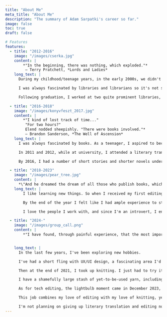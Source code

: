 ```yaml
---
title: "About Me"
meta_title: "About Me"
description: "The summary of Adam Sarpatki's career so far."
image: false
toc: true
draft: false

# Features
features:
  - title: "2012-2016"
    image: "/images/cserka.jpg"
    content: |
        *"In the beginning, there was nothing, which exploded."*  
         ― Terry Pratchett, *Lords and Ladies*
    long_text: |
      During my childhood/teenage years, in the early 2000s, we didn't have Internet at home, and even when we did get it, it was painfully slow. So when I found myself with too much time on my hands and none of my friends available, I usually went to the library.

      I was always fascinated by libraries and librarians so it's not surprising that I graduated from Eötvös Loránd University as a library and information scientist, which is a fancy way of saying: a librarian. I wanted to become this wise and awe-inspiring owl of a person with the universe at his fingertips.

      Following graduation, I worked at two quite prominent libraries, first as a cataloguing librarian, then as a reference librarian. And while I never became a wise and awe-inspiring owl, certainly not at 27 years of age, both were exciting opportunities, I met many great people, including one of my best friends. I also started contributing articles about speculative fiction to *SFmag*, an online magazine.

  - title: "2016-2018"
    image: "/images/konyvfeszt_2017.jpg"
    content: |
        *"I kind of lost track of time..."  
         "For two hours?"  
         Elend nodded sheepishly. "There were books involved."*  
         ― Brandon Sanderson, *The Well of Ascension*
    long_text: |
      I was always fascinated by books. As a teenager, I aspired to become a writer—we had a writing group in high school where we read and critiqued each other's work. That's when I first got interested in editing and translation, too. I attribute it all to Tamás Boldizsár Tóth, the Hungarian translator of the Harry Potter books. Between 1999 and 2008,  the series left a big impression on me, regardless of how the author's public perception changed since then.

      In 2011 and 2012, while at university, I attended a literary translator workshop where we each had the opportunity to work on texts both as translators and editors. At the end of the year, these texts  got published in two anthologies that I'm still immensely proud of—my first proper translations were two short stories by Sir Terry Pratchett.

      By 2016, I had a number of short stories and shorter novels under my belt, and I started working with a Hungarian publisher of science fiction and fantasy works—in my free time, of course, since by then I had a job at a well-known Hungarian publishing group. It was during this period that I learned how to effectively manage deadlines and establish healthy boundaries.

  - title: "2018-2023"
    image: "/images/pear_tree.jpg"
    content: |
      *\"And he dreamed the dream of all those who publish books, which was to have so much gold in your pockets that you would have to employ two people just to hold your trousers up.\"* ― Terry Pratchett, *Maskerade*
    long_text: |
        I like learning new things. So when I received my first editing assignment, I was over the moon. And it was a book by Brandon Sanderson! I already worked as a translator on his works, but editing some of them as well was a dream come true.

        By the end of the year I felt like I had ample experience to start freelancing full-time. And I never looked back.

        I love the people I work with, and since I'm an introvert, I enjoy spending a lot of my time alone with one text or another. It's not all sunshine and rainbows, but I am able to set much healthier boundaries for myself, like not working after 5 p.m., and not working on the weekends. Sometimes it's unavoidable, but most of the time no lives are lost if I rest and recharge a bit.

  - title: "2024-"
    image: "/images/group_call.png"
    content: |
        *"I have found, through painful experience, that the most important step a person can take is always the next one."* ― Brandon Sanderson, *Oathbringer*


    long_text: |
      In the last few years, I've been exploring new hobbies.

      I've had a short fling with UX/UI design, a fascinating area I'd love to revisit someday. I also began drawing fantasy maps, initially for our homebrew game, but now I [have a blog](https://flightlessmanticore.com/) and even a [Youtube channel](https://www.youtube.com/@flightless.manticore) under the name *The Flightless Manticore*—it's an inside joke.

      Then at the end of 2021, I took up knitting. I just had to try it. And I haven't stopped since. The idea of handmade clothes isn't foreign to me (my dad is a tailor), and since sewing machines intimidate me a bit, knitting is the next best thing.

      I have a shamefully large stash of yet-to-be-used yarn, including quite a few hand-dyed hanks by some lovely indie dyers. I love attending fibre festivals and meeting new people who share the same hobby. As an introvert and a bit socially awkward among new people, that's saying a lot. Knitting is something I could do 24/7 if my hands allowed it.

      As for tech editing, the lightbulb moment came in December 2023, when I was happily knitting away, not a care in the world, watching Roxanne Richardson's channel about some technique or another, and a video popped up that immediately caught my attention: [Knitting Tech Editors and Why They're So Important.](https://www.youtube.com/watch?v=FPJlHIBVyhA) I never realised knitting tech editors even existed! Of course they did, but why didn't I know about them? Why didn't I know this would be an ideal career for me? I knew I had to try it, so I immediately took a deep dive.

      This job combines my love of editing with my love of knitting, yet it's so different from my usual novels and short stories. It's not better or worse, just different—refreshing.

      I'm not planning on giving up literary translation and editing novels. But tech editing is something unexpected, and I can't wait to see where it takes me.
---
```

